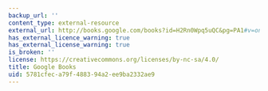 ```yaml
---
backup_url: ''
content_type: external-resource
external_url: http://books.google.com/books?id=H2Rn0Wpq5uQC&pg=PA1#v=onepage
has_external_licence_warning: true
has_external_license_warning: true
is_broken: ''
license: https://creativecommons.org/licenses/by-nc-sa/4.0/
title: Google Books
uid: 5781cfec-a79f-4883-94a2-ee9ba2332ae9
---
```

